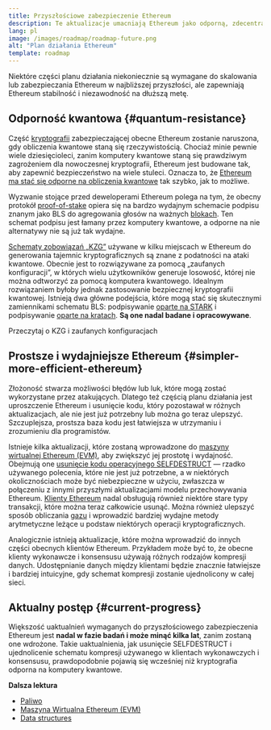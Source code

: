 ```yaml
---
title: Przyszłościowe zabezpieczenie Ethereum
description: Te aktualizacje umacniają Ethereum jako odporną, zdecentralizowaną warstwę bazową na przyszłość, cokolwiek ona przyniesie.
lang: pl
image: /images/roadmap/roadmap-future.png
alt: "Plan działania Ethereum"
template: roadmap
---
```


Niektóre części planu działania niekoniecznie są wymagane do skalowania lub zabezpieczania Ethereum w najbliższej przyszłości, ale zapewniają Ethereum stabilność i niezawodność na dłuższą metę.

## Odporność kwantowa {#quantum-resistance}

Część [kryptografii](/glossary/#cryptography) zabezpieczającej obecne Ethereum zostanie naruszona, gdy obliczenia kwantowe staną się rzeczywistością. Chociaż minie pewnie wiele dziesięcioleci, zanim komputery kwantowe staną się prawdziwym zagrożeniem dla nowoczesnej kryptografii, Ethereum jest budowane tak, aby zapewnić bezpieczeństwo na wiele stuleci. Oznacza to, że [Ethereum ma stać się odporne na obliczenia kwantowe](https://consensys.net/blog/developers/how-will-quantum-supremacy-affect-blockchain/) tak szybko, jak to możliwe.

Wyzwanie stojące przed deweloperami Ethereum polega na tym, że obecny protokół [proof-of-stake](/glossary/#pos) opiera się na bardzo wydajnym schemacie podpisu znanym jako BLS do agregowania głosów na ważnych [blokach](/glossary/#block). Ten schemat podpisu jest łamany przez komputery kwantowe, a odporne na nie alternatywy nie są już tak wydajne.

[Schematy zobowiązań „KZG”](/roadmap/danksharding/#what-is-kzg) używane w kilku miejscach w Ethereum do generowania tajemnic kryptograficznych są znane z podatności na ataki kwantowe. Obecnie jest to rozwiązywane za pomocą „zaufanych konfiguracji”, w których wielu użytkowników generuje losowość, której nie można odtworzyć za pomocą komputera kwantowego. Idealnym rozwiązaniem byłoby jednak zastosowanie bezpiecznej kryptografii kwantowej. Istnieją dwa główne podejścia, które mogą stać się skutecznymi zamiennikami schematu BLS: podpisywanie [oparte na STARK](https://hackmd.io/@vbuterin/stark_aggregation) i podpisywanie [oparte na kratach](https://medium.com/asecuritysite-when-bob-met-alice/so-what-is-lattice-encryption-326ac66e3175). **Są one nadal badane i opracowywane**.

<ButtonLink variant="outline-color" href="/roadmap/danksharding#what-is-kzg"> Przeczytaj o KZG i zaufanych konfiguracjach</ButtonLink>

## Prostsze i wydajniejsze Ethereum {#simpler-more-efficient-ethereum}

Złożoność stwarza możliwości błędów lub luk, które mogą zostać wykorzystane przez atakujących. Dlatego też częścią planu działania jest uproszczenie Ethereum i usunięcie kodu, który pozostawał w różnych aktualizacjach, ale nie jest już potrzebny lub można go teraz ulepszyć. Szczuplejsza, prostsza baza kodu jest łatwiejsza w utrzymaniu i zrozumieniu dla programistów.

Istnieje kilka aktualizacji, które zostaną wprowadzone do [maszyny wirtualnej Ethereum (EVM)](/developers/docs/evm), aby zwiększyć jej prostotę i wydajność. Obejmują one [usunięcie kodu operacyjnego SELFDESTRUCT](https://hackmd.io/@vbuterin/selfdestruct) — rzadko używanego polecenia, które nie jest już potrzebne, a w niektórych okolicznościach może być niebezpieczne w użyciu, zwłaszcza w połączeniu z innymi przyszłymi aktualizacjami modelu przechowywania Ethereum. [Klienty Ethereum](/glossary/#consensus-client) nadal obsługują również niektóre stare typy transakcji, które można teraz całkowicie usunąć. Można również ulepszyć sposób obliczania [gazu](/glossary/#gas) i wprowadzić bardziej wydajne metody arytmetyczne leżące u podstaw niektórych operacji kryptograficznych.

Analogicznie istnieją aktualizacje, które można wprowadzić do innych części obecnych klientów Ethereum. Przykładem może być to, że obecne klienty wykonawcze i konsensusu używają różnych rodzajów kompresji danych. Udostępnianie danych między klientami będzie znacznie łatwiejsze i bardziej intuicyjne, gdy schemat kompresji zostanie ujednolicony w całej sieci.

## Aktualny postęp {#current-progress}

Większość uaktualnień wymaganych do przyszłościowego zabezpieczenia Ethereum jest **nadal w fazie badań i może minąć kilka lat**, zanim zostaną one wdrożone. Takie uaktualnienia, jak usunięcie SELFDESTRUCT i ujednolicenie schematu kompresji używanego w klientach wykonawczych i konsensusu, prawdopodobnie pojawią się wcześniej niż kryptografia odporna na komputery kwantowe.

**Dalsza lektura**

- [Paliwo](/developers/docs/gas)
- [Maszyna Wirtualna Ethereum (EVM)](/developers/docs/evm)
- [Data structures](/developers/docs/data-structures-and-encoding)
